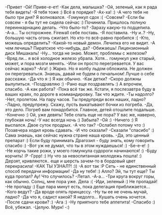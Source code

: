   -Привет
-Ой! Приве-е-ет!
-Как дела, малышка?
-Ой, зеленый, как я рада тебя видеть!
-Я тебя тоже :) Всё в порядке?
-Ах-ха! :)
-А чего тебя не было три дня?
Я волновался.
-Гомункул сдох :(
-Совсем?
-Если бы совсем - я бы тут не сидела сейчас :) Починила. Пришлось полную переинкарнацию делать.
-Что было-то?
-Заразу какую-то подцепила.
-А-а... Ты осторожнее. Firewall себе поставь.
-Я поставила.
-Ну и..?
-Ну, большую часть огонь сжигает. Но кто-то всё-равно пробился :(
-Кто, можешь определить?
-Какой-то новый демон. Лечилка его не видит.
-А чем лечишь? Пиратское что-нибудь, да?
-Обижаешь! Лицензионный диск Мишакаль!
-Ну... тогда не знаю. Может, проблемы с железом?
-Вряд ли... я всё холодное железо убрала. Хотя... гомункул уже старый, может, и пора мозги менять.
-Или он просто перегревается. У вас сейчас жарко?
-Ага! :) Жарко. Но я колбу льдом обложила. Не должен он перегреваться.
Знаешь, давай не будем о печальном! Лучше о себе расскажи.
-Да что я :) Я как обычно.
-Как детки?
-Скоро должны вылупиться.
-Поздравляю :)
-Рано еще поздравлять :) А впрочем, спасибо.
-А как работа?
-Пока всё так же. Кстати, я послезавтра буду в ваших краях, по дороге в коммандировку. Так что ждите.
-Ты надолго?
-Нет, пролетом. На пару часов. Ты предупреди всех наших, ладно?
-Ладно, предупрежу. Скажу, пусть выкатывают бочки из погреба.
-Да, это дело. Погреб вам понадобится. Главное, детей отошлите подальше.
-Конечно :)
Ой, уже девять! Тебе спать еще не пора? У вас же, наверно, глубокая ночь!
-У нас всегда ночь :) Забыла?
-Ой :)
-Ничего :) Я выспался. Двое суток продрых.
-А что так?
-Ослабел потому что :) Позавчера ходил кровь сдавать.
-И что сказали?
-Сказали "спасибо" :) Сама знаешь, как сейчас нужна стране наша кровь.
-Да, это ценный препарат :) Если буду принимать Драгозил - буду знать, кому говорить спасибо :)
-Вот уж не думал, что ты в этом нуждаешься! :)
-Бе-е-е! :)
-Не корчь такие рожи, у моего гомункула судороги начинаются! :)
-Буду корчить! :Р
-Гррр! :) Ну что за невоспитанная молодежь пошла! :) Дерзят, кривляются.. еще и шерсть зачем-то в бордовый цвет перекрасила!
-КАК ТЫ УЗНАЛ?! :))
-А вот так :Р Сеть - не единственный способ передачи информации!
-Да ну тебя! :)
Алло?
Эй, ты тут еще?
Ты куда пропал?
Ау! Что случилось?
-Летал.
-А-а...
-Три круга вокруг горы, как обычно.
Солнц, мне пора уже. Дела :(
-Иди, зеленый :) Не пропадай!
-Не пропаду :) Еще пара минут есть, пока делегация приближается...
-Кого ведут?
-Да вроде опять принцессу.
-Ну ты ее не очень мучай, ладно?
-Да что я, садист какой? Я недолго... Кушать очень хочется.
-После сдачи крови? :)
-Ага :)
-Ну приятного тебе аппетита!
-Спасибо :)
Всё, убежал.
-Целую. Мурк!
-:)    